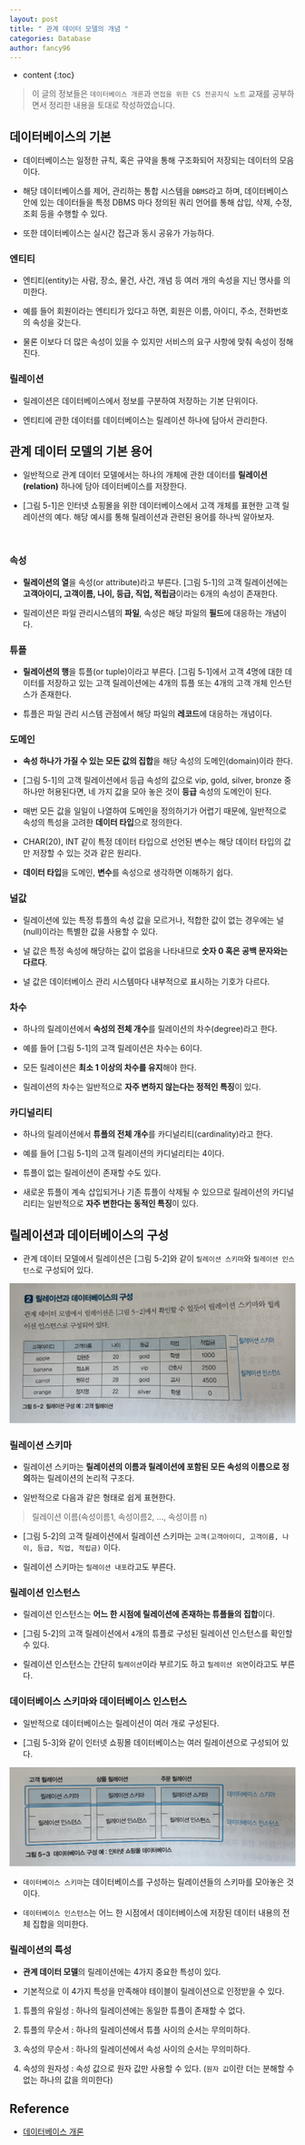 ```yaml
---
layout: post
title: " 관계 데이터 모델의 개념 "
categories: Database
author: fancy96
---
```

* content
{:toc}

> 이 글의 정보들은 `데이터베이스 개론`과 `면접을 위한 CS 전공지식 노트` 교재를 공부하면서 정리한 내용을 토대로 작성하였습니다.

## 데이터베이스의 기본

* 데이터베이스는 일정한 규칙, 혹은 규약을 통해 구조화되어 저장되는 데이터의 모음이다.

* 해당 데이터베이스를 제어, 관리하는 통합 시스템을 `DBMS`라고 하며, 데이터베이스 안에 있는 데이터들을 특정 DBMS 마다 정의된 쿼리 언어를 통해 삽입, 삭제, 수정, 조회 등을 수행할 수 있다.

* 또한 데이터베이스는 실시간 접근과 동시 공유가 가능하다.

### 엔티티

* 엔티티(entity)는 사람, 장소, 물건, 사건, 개념 등 여러 개의 속성을 지닌 명사를 의미한다.

* 예를 들어 회원이라는 엔티티가 있다고 하면, 회원은 이름, 아이디, 주소, 전화번호의 속성을 갖는다.

* 물론 이보다 더 많은 속성이 있을 수 있지만 서비스의 요구 사항에 맞춰 속성이 정해진다.

### 릴레이션

* 릴레이션은 데이터베이스에서 정보를 구분하여 저장하는 기본 단위이다.

* 엔티티에 관한 데이터를 데이터베이스는 릴레이션 하나에 담아서 관리한다.

## 관계 데이터 모델의 기본 용어

* 일반적으로 관계 데이터 모델에서는 하나의 개체에 관한 데이터를 **릴레이션(relation)** 하나에 담아 데이터베이스를 저장한다.

* [그림 5-1]은 인터넷 쇼핑몰을 위한 데이터베이스에서 고객 개체를 표현한 고객 릴레이션의 예다. 해당 예시를 통해 릴레이션과 관련된 용어를 하나씩 알아보자.

![]()

### 속성

* **릴레이션의 열**을 속성(or attribute)라고 부른다. [그림 5-1]의 고객 릴레이션에는 **고객아이디, 고객이름, 나이, 등급, 직업, 적립금**이라는 6개의 속성이 존재한다.

* 릴레이션은 파일 관리시스템의 **파일**, 속성은 해당 파일의 **필드**에 대응하는 개념이다.

### 튜플

* **릴레이션의 행**을 튜플(or tuple)이라고 부른다. [그림 5-1]에서 고객 4명에 대한 데이터를 저장하고 있는 고객 릴레이션에는 4개의 튜플 또는 4개의 고객 개체 인스턴스가 존재한다.

* 튜플은 파일 관리 시스템 관점에서 해당 파일의 **레코드**에 대응하는 개념이다.

### 도메인

* **속성 하나가 가질 수 있는 모든 값의 집합**을 해당 속성의 도메인(domain)이라 한다.

* [그림 5-1]의 고객 릴레이션에서 등급 속성의 값으로 vip, gold, silver, bronze 중 하나만 허용된다면, 네 가지 값을 모아 놓은 것이 **등급** 속성의 도메인이 된다.

* 매번 모든 값을 일일이 나열하여 도메인을 정의하기가 어렵기 때문에, 일반적으로 속성의 특성을 고려한 **데이터 타입**으로 정의한다.

* CHAR(20), INT 같이 특정 데이터 타입으로 선언된 변수는 해당 데이터 타입의 값만 저장할 수 있는 것과 같은 원리다.

* **데이터 타입**을 도메인, **변수**를 속성으로 생각하면 이해하기 쉽다.

### 널값

* 릴레이션에 있는 특정 튜플의 속성 값을 모르거나, 적합한 값이 없는 경우에는 널(null)이라는 특별한 값을 사용할 수 있다.

* 널 값은 특정 속성에 해당하는 값이 없음을 나타내므로 **숫자 0 혹은 공백 문자와는 다르다**.

* 널 값은 데이터베이스 관리 시스템마다 내부적으로 표시하는 기호가 다르다.

### 차수

* 하나의 릴레이션에서 **속성의 전체 개수**를 릴레이션의 차수(degree)라고 한다.

* 예를 들어 [그림 5-1]의 고객 릴레이션은 차수는 6이다.

* 모든 릴레이션은 **최소 1 이상의 차수를 유지**해야 한다.

* 릴레이션의 차수는 일반적으로 **자주 변하지 않는다는 정적인 특징**이 있다.

### 카디널리티

* 하나의 릴레이션에서 **튜플의 전체 개수**를 카디널리티(cardinality)라고 한다.

* 예를 들어 [그림 5-1]의 고객 릴레이션의 카디널리티는 4이다.

* 튜플이 없는 릴레이션이 존재할 수도 있다. 

* 새로운 튜플이 계속 삽입되거나 기존 튜플이 삭제될 수 있으므로 릴레이션의 카디널리티는 일반적으로 **자주 변한다는 동적인 특징**이 있다.

## 릴레이션과 데이터베이스의 구성

* 관계 데이터 모델에서 릴레이션은 [그림 5-2]와 같이 `릴레이션 스키마`와 `릴레이션 인스턴스`로 구성되어 있다.

![](/assets/img/db/db-rdb-concept-1.jpg)

### 릴레이션 스키마

* 릴레이션 스키마는 **릴레이션의 이름과 릴레이션에 포함된 모든 속성의 이름으로 정의**하는 릴레이션의 논리적 구조다.

* 일반적으로 다음과 같은 형태로 쉽게 표현한다.

> 릴레이션 이름(속성이름1, 속성이름2, ..., 속성이름 n)

* [그림 5-2]의 고객 릴레이션에서 릴레이션 스키마는 `고객(고객아이디, 고객이름, 나이, 등급, 직업, 적립금)` 이다.

* 릴레이션 스키마는 `릴레이션 내포`라고도 부른다.

### 릴레이션 인스턴스

* 릴레이션 인스턴스는 **어느 한 시점에 릴레이션에 존재하는 튜플들의 집합**이다.

* [그림 5-2]의 고객 릴레이션에서 `4`개의 튜플로 구성된 릴레이션 인스턴스를 확인할 수 있다.

* 릴레이션 인스턴스는 간단히 `릴레이션`이라 부르기도 하고 `릴레이션 외연`이라고도 부른다.

### 데이터베이스 스키마와 데이터베이스 인스턴스

* 일반적으로 데이터베이스는 릴레이션이 여러 개로 구성된다.

* [그림 5-3]와 같이 인터넷 쇼핑몰 데이터베이스는 여러 릴레이션으로 구성되어 있다.

![](/assets/img/db/db-rdb-concept-2.jpg)

* `데이터베이스 스키마`는 데이터베이스를 구성하는 릴레이션들의 스키마를 모아놓은 것이다.

* `데이터베이스 인스턴스`는 어느 한 시점에서 데이터베이스에 저장된 데이터 내용의 전체 집합을 의미한다.

### 릴레이션의 특성

* **관계 데이터 모델**의 릴레이션에는 4가지 중요한 특성이 있다.

* 기본적으로 이 4가지 특성을 만족해야 테이블이 릴레이션으로 인정받을 수 있다.

1. 튜플의 유일성 : 하나의 릴레이션에는 동일한 튜플이 존재할 수 없다.

2. 튜플의 무순서 : 하나의 릴레이션에서 튜플 사이의 순서는 무의미하다.

3. 속성의 무순서 : 하나의 릴레이션에서 속성 사이의 순서는 무의미하다.

4. 속성의 원자성 : 속성 값으로 원자 값만 사용할 수 있다. (`원자 값`이란 더는 분해할 수 없는 하나의 값을 의미한다)


## Reference

* [데이터베이스 개론](https://product.kyobobook.co.kr/detail/S000001743852)
